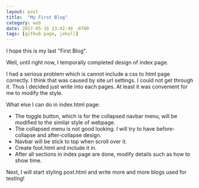 ```yaml
---
layout: post
title:  "My First Blog"
category: web
date: 2017-05-16 23:42:48 -0700
tags: [github page, jekyll]
---
```


I hope this is my last "First Blog".

Well, until right now, I temporally completed design of index page.

I had a serious problem which is cannot include a css to html page correctly. I think that was caused by site.url settings. I could not get through it. Thus I decided just write into each pages. At least it was convenient for me to modify the style.

What else I can do in index.html page:
+ The toggle button, which is for the collapsed navbar menu, will be modified to the similar style of webpage.
+ The collapsed menu is not good looking. I will try to have before-collapse and after-collapse design.
+ Navbar will be stick to top when scroll over it.
+ Create foot.html and include it in.
+ After all sections in index page are done, modify details such as how to show time.

Next, I will start styling post.html and write more and more blogs used for testing!
